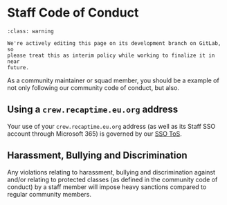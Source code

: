 # Staff Code of Conduct

```{admonition} This policy is currently a working draft.
:class: warning

We're actively editing this page on its development branch on GitLab, so
please treat this as interim policy while working to finalize it in near
future.
```

As a community maintainer or squad member, you should be a example of not only following our
community code of conduct, but also.

## Using a `crew.recaptime.eu.org` address

Your use of your `crew.recaptime.eu.org` address (as well as its Staff SSO account through Microsoft 365) is governed by our [SSO ToS][sso-tos].

[sso-tos]: https://docs.google.com/document/d/14Gnk2EyTEU95dDGu_iozxuw6cKBhX0MQ7HmanvOnY1U/edit?usp=sharing

## Harassment, Bullying and Discrimination

Any violations relating to harassment, bullying and discrimination against and/or
relating to protected classes (as defined in the community code of conduct) by
a staff member will impose heavy sanctions compared to regular community members.

